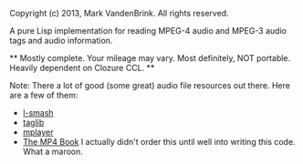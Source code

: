 Copyright (c) 2013, Mark VandenBrink. All rights reserved.

A pure Lisp implementation for reading MPEG-4 audio and MPEG-3 audio tags and audio information.

** Mostly complete.  Your mileage may vary. Most definitely, NOT portable.  Heavily dependent on Clozure CCL. **

Note: There a lot of good (some great) audio file resources out there.  Here are a few of them:

* [l-smash](http://code.google.com/p/l-smash/)
* [taglib](http://taglib.github.io/)
* [mplayer](http://www.mplayerhq.hu)
* [The MP4 Book](http://www.amazon.com/gp/search?index=books&linkCode=qs&keywords=0130616214) I actually didn't order this until well into writing this code.   What a maroon.
